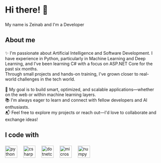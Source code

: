 <h1 align="left">Hi there! 👋</h1>

###

<p align="left">My name is Zeinab and I'm a Developer</p>

###

<h2 align="left">About me</h2>

###

<p align="left">✨ I'm passionate about Artificial Intelligence and Software Development. I have experience in Python, particularly in Machine Learning and Deep Learning, and I’ve been learning C# with a focus on ASP.NET Core for the past six months.<br>Through small projects and hands-on training, I've grown closer to real-world challenges in the tech world.<br><br>🎯  My goal is to build smart, optimized, and scalable applications—whether on the web or within machine learning layers.<br>📚 I'm always eager to learn and connect with fellow developers and AI enthusiasts.<br>📬 Feel free to explore my projects or reach out—I'd love to collaborate and exchange ideas!</p>

###

<h2 align="left">I code with</h2>

###

<div align="left">
  <img src="https://cdn.jsdelivr.net/gh/devicons/devicon/icons/python/python-original.svg" height="40" alt="python logo"  />
  <img width="12" />
  <img src="https://cdn.jsdelivr.net/gh/devicons/devicon/icons/csharp/csharp-original.svg" height="40" alt="csharp logo"  />
  <img width="12" />
  <img src="https://cdn.jsdelivr.net/gh/devicons/devicon/icons/dotnetcore/dotnetcore-original.svg" height="40" alt="dotnetcore logo"  />
  <img width="12" />
  <img src="https://cdn.jsdelivr.net/gh/devicons/devicon/icons/microsoftsqlserver/microsoftsqlserver-plain.svg" height="40" alt="microsoftsqlserver logo"  />
  <img width="12" />
  <img src="https://img.shields.io/badge/NumPy-013243?logo=numpy&logoColor=white&style=for-the-badge" height="40" alt="numpy logo"  />
</div>

###
